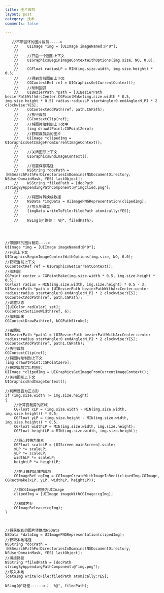 ```yaml
---
title: 图片裁剪
layout: post
category: 技术
comments: false

---
```




	   //不带圆环的图片裁剪----->
		//    UIImage *img = [UIImage imageNamed:@"0"];
		//
		//    //开启一个图形上下文
		//    UIGraphicsBeginImageContextWithOptions(img.size, NO, 0.0);
		//
		//    CGFloat radiusLP = MIN(img.size.width, img.size.height) * 0.5;
		//    //得到当前图形上下文
		//    CGContextRef ref = UIGraphicsGetCurrentContext();
		//    //绘制圆弧
		//    UIBezierPath *path = [UIBezierPath bezierPathWithArcCenter:CGPointMake(img.size.width * 0.5, img.size.height * 0.5) radius:radiusLP startAngle:0 endAngle:M_PI * 2 clockwise:YES];
		//    CGContextAddPath(ref, path.CGPath);
		//    //执行裁剪
		//    CGContextClip(ref);
		//    //将图片绘制到上下文中
		//    [img drawAtPoint:CGPointZero];
		//    //获取裁剪后的图片
		//    UIImage *clipedImg = UIGraphicsGetImageFromCurrentImageContext();
		//
		//    //关闭图形上下文
		//    UIGraphicsEndImageContext();
		//
		//    //设置保存路径
		//    NSString *docPath = [NSSearchPathForDirectoriesInDomains(NSDocumentDirectory, NSUserDomainMask, YES) lastObject];
		//    NSString *filedPath = [docPath stringByAppendingPathComponent:@"imgClied.png"];
		//
		//    //将图片转换成数据
		//    NSData *imgData = UIImagePNGRepresentation(clipedImg);
		//    //写入到磁盘
		//    [imgData writeToFile:filedPath atomically:YES];
		//
		//    NSLog(@"路径： %@", filedPath);
		
		
		
		
	//带圆环的图片裁剪---->
    UIImage *img = [UIImage imageNamed:@"0"];
    //开启上下文
    UIGraphicsBeginImageContextWithOptions(img.size, NO, 0.0);
    //获取当前上下文
    CGContextRef ref = UIGraphicsGetCurrentContext();
    //绘制圆
    CGPoint center = CGPointMake(img.size.width * 0.5, img.size.height * 0.5);
    CGFloat radius = MIN(img.size.width, img.size.height) * 0.5 - 3;
    UIBezierPath *path = [UIBezierPath bezierPathWithArcCenter:center radius:radius startAngle:0 endAngle:M_PI * 2 clockwise:YES];
    CGContextAddPath(ref, path.CGPath);
    //设置状态
    [[UIColor redColor] set];
    CGContextSetLineWidth(ref, 6);
    //绘制出来
    CGContextDrawPath(ref, kCGPathStroke);
    
    //画圆弧
    UIBezierPath *path1 = [UIBezierPath bezierPathWithArcCenter:center radius:radius startAngle:0 endAngle:M_PI * 2 clockwise:YES];
    CGContextAddPath(ref, path1.CGPath);
    //执行裁剪
    CGContextClip(ref);
    //将图片绘制到上下文
    [img drawAtPoint:CGPointZero];
    //获取裁剪完后的图片
    UIImage *clipedImg = UIGraphicsGetImageFromCurrentImageContext();
    //关闭图形上下文
    UIGraphicsEndImageContext();
    
    //判断是否为正方形
    if (img.size.width != img.size.height)
    {
    	//计算要裁剪的区域
        CGFloat xLP = (img.size.width - MIN(img.size.width, img.size.height)) * 0.5;
        CGFloat yLP = (img.size.height - MIN(img.size.width, img.size.height)) * 0.5;
        CGFloat widthLP = MIN(img.size.width, img.size.height);
        CGFloat heightLP = MIN(img.size.width, img.size.height);
        
        //将点转换为像素
        CGFloat scaleLP = [UIScreen mainScreen].scale;
        xLP *= scaleLP;
        yLP *= scaleLP;
        widthLP *= scaleLP;
        heightLP *= heightLP;
        
        //在计算的区域内裁剪
        CGImageRef cgImg = CGImageCreateWithImageInRect(clipedImg.CGImage, CGRectMake(xLP, yLP, widthLP, heightLP));
        
        //将CGImage转换为UIImage
        clipedImg = [UIImage imageWithCGImage:cgImg];
        
        //释放内存
        CGImageRelease(cgImg);
    }
    

    
    //将获取到的图片转换成NSData
    NSData *dataImg = UIImagePNGRepresentation(clipedImg);
    //获取本地路径
    NSString *docPath = [NSSearchPathForDirectoriesInDomains(NSDocumentDirectory, NSUserDomainMask, YES) lastObject];
    //拼接路径
    NSString *filedPath = [docPath stringByAppendingPathComponent:@"img.png"];
    //写入本地
    [dataImg writeToFile:filedPath atomically:YES];
    
    NSLog(@"路径------>：  %@", filedPath);